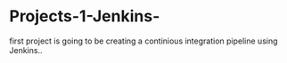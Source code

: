 # Projects-1-Jenkins-
first project is going to be creating a continious integration pipeline using Jenkins..
